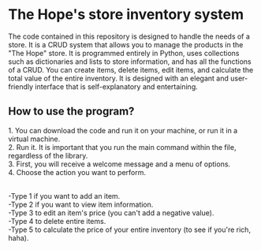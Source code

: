 # The Hope's store inventory system

The code contained in this repository is designed to handle the needs of a store.
It is a CRUD system that allows you to manage the products in the "The Hope" store. It is programmed entirely in Python, uses collections such as dictionaries and lists to store information, and has all the functions of a CRUD.
You can create items, delete items, edit items, and calculate the total value of the entire inventory.
It is designed with an elegant and user-friendly interface that is self-explanatory and entertaining.

<h2> How to use the program? </h2>

<p> 1. You can download the code and run it on your machine, or run it in a virtual machine.<br>
2. Run it. It is important that you run the main command within the file, regardless of the library.<br>
3. First, you will receive a welcome message and a menu of options.<br>
4. Choose the action you want to perform. </p>
<br>
      -Type 1 if you want to add an item.<br>
      -Type 2 if you want to view item information.<br>
      -Type 3 to edit an item's price (you can't add a negative value).<br>
      -Type 4 to delete entire items.<br>
      -Type 5 to calculate the price of your entire inventory (to see if you're rich, haha).<br>  </li>
